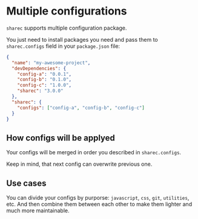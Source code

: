 # Multiple configurations

`sharec` supports multiple configuration package.

You just need to install packages you need and pass them to `sharec.configs`
field in your `package.json` file:

```json
{
  "name": "my-awesome-project",
  "devDependencies": {
    "config-a": "0.0.1",
    "config-b": "0.1.0",
    "config-c": "1.0.0",
    "sharec": "3.0.0"
  },
  "sharec": {
    "configs": ["config-a", "config-b", "config-c"]
  }
}
```

## How configs will be applyed

Your configs will be merged in order you described in `sharec.configs`.

Keep in mind, that next config can overwrite previous one.

## Use cases

You can divide your configs by purporse: `javascript`, `css`, `git`,
`utilities`, etc. And then combine them between each other to make them
lighter and much more maintainable.
